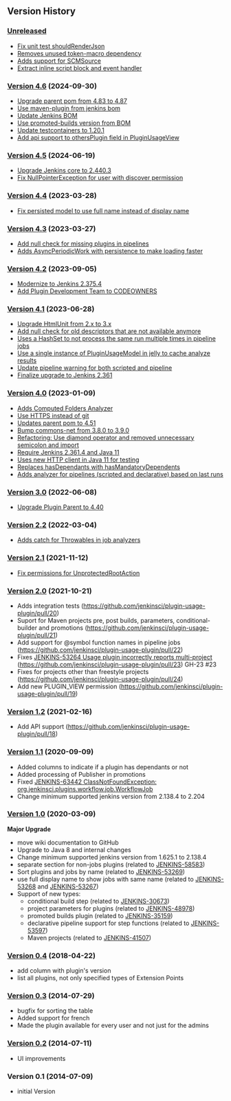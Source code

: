 ## Version History

### [Unreleased]

 - [Fix unit test shouldRenderJson](https://github.com/jenkinsci/plugin-usage-plugin/pull/64)
 - [Removes unused token-macro dependency](https://github.com/jenkinsci/plugin-usage-plugin/pull/63)
 - [Adds support for SCMSource](https://github.com/jenkinsci/plugin-usage-plugin/pull/65)
 - [Extract inline script block and event handler](https://github.com/jenkinsci/plugin-usage-plugin/pull/66)

### [Version 4.6] (2024-09-30)

 - [Upgrade parent pom from 4.83 to 4.87](https://github.com/jenkinsci/plugin-usage-plugin/pull/58)
 - [Use maven-plugin from jenkins bom](https://github.com/jenkinsci/plugin-usage-plugin/pull/59)
 - [Update Jenkins BOM](https://github.com/jenkinsci/plugin-usage-plugin/pull/60)
 - [Use promoted-builds version from BOM](https://github.com/jenkinsci/plugin-usage-plugin/pull/61)
 - [Update testcontainers to 1.20.1](https://github.com/jenkinsci/plugin-usage-plugin/pull/62)
 - [Add api support to othersPlugin field in PluginUsageView](https://github.com/jenkinsci/plugin-usage-plugin/pull/57)

### [Version 4.5] (2024-06-19)

 - [Upgrade Jenkins core to 2.440.3](https://github.com/jenkinsci/plugin-usage-plugin/pull/54)
 - [Fix NullPointerException for user with discover permission](https://github.com/jenkinsci/plugin-usage-plugin/pull/53)

### [Version 4.4] (2023-03-28)

 - [Fix persisted model to use full name instead of display name](https://github.com/jenkinsci/plugin-usage-plugin/pull/52)

### [Version 4.3] (2023-03-27)

 - [Add null check for missing plugins in pipelines](https://github.com/jenkinsci/plugin-usage-plugin/pull/49)
 - [Adds AsyncPeriodicWork with persistence to make loading faster](https://github.com/jenkinsci/plugin-usage-plugin/pull/51)

### [Version 4.2] (2023-09-05)

 - [Modernize to Jenkins 2.375.4](https://github.com/jenkinsci/plugin-usage-plugin/pull/47)
 - [Add Plugin Development Team to CODEOWNERS](https://github.com/jenkinsci/plugin-usage-plugin/pull/48)

### [Version 4.1] (2023-06-28)

 - [Upgrade HtmlUnit from 2.x to 3.x](https://github.com/jenkinsci/plugin-usage-plugin/pull/41)
 - [Add null check for old descriptors that are not available anymore](https://github.com/jenkinsci/plugin-usage-plugin/pull/42)
 - [Uses a HashSet to not process the same run multiple times in pipeline jobs](https://github.com/jenkinsci/plugin-usage-plugin/pull/43)
 - [Use a single instance of PluginUsageModel in jelly to cache analyze results](https://github.com/jenkinsci/plugin-usage-plugin/pull/44)
 - [Update pipeline warning for both scripted and pipeline](https://github.com/jenkinsci/plugin-usage-plugin/pull/45)
 - [Finalize upgrade to Jenkins 2.361](https://github.com/jenkinsci/plugin-usage-plugin/pull/46)

### [Version 4.0] (2023-01-09)

 - [Adds Computed Folders Analyzer](https://github.com/jenkinsci/plugin-usage-plugin/pull/30)
 - [Use HTTPS instead of git](https://github.com/jenkinsci/plugin-usage-plugin/pull/32)
 - [Updates parent pom to 4.51](https://github.com/jenkinsci/plugin-usage-plugin/pull/31)
 - [Bump commons-net from 3.8.0 to 3.9.0](https://github.com/jenkinsci/plugin-usage-plugin/pull/33)
 - [Refactoring: Use diamond operator and removed unnecessary semicolon and import](https://github.com/jenkinsci/plugin-usage-plugin/pull/34)
 - [Require Jenkins 2.361.4 and Java 11](https://github.com/jenkinsci/plugin-usage-plugin/pull/35)
 - [Uses new HTTP client in Java 11 for testing](https://github.com/jenkinsci/plugin-usage-plugin/pull/37)
 - [Replaces hasDependants with hasMandatoryDependents](https://github.com/jenkinsci/plugin-usage-plugin/pull/36)
 - [Adds analyzer for pipelines (scripted and declarative) based on last runs](https://github.com/jenkinsci/plugin-usage-plugin/pull/38)

### [Version 3.0] (2022-06-08)

 - [Upgrade Plugin Parent to 4.40](https://github.com/jenkinsci/plugin-usage-plugin/pull/29)

### [Version 2.2] (2022-03-04)

 - [Adds catch for Throwables in job analyzers](https://github.com/jenkinsci/plugin-usage-plugin/commit/08aaf1355d024e1ca106dbffa212278769bc436c)

### [Version 2.1] (2021-11-12)

 - [Fix permissions for UnprotectedRootAction](https://github.com/jenkinsci/plugin-usage-plugin/pull/26)

### [Version 2.0] (2021-10-21)

 - Adds integration tests (https://github.com/jenkinsci/plugin-usage-plugin/pull/20)
 - Suport for Maven projects pre, post builds, parameters, conditional-builder and promotions (https://github.com/jenkinsci/plugin-usage-plugin/pull/21)
 - Add support for @symbol function names in pipeline jobs (https://github.com/jenkinsci/plugin-usage-plugin/pull/22)
 - Fixes [JENKINS-53264 Usage plugin incorrectly reports multi-project](https://issues.jenkins.io/browse/JENKINS-53264) (https://github.com/jenkinsci/plugin-usage-plugin/pull/23) GH-23 #23
 - Fixes for projects other than freestyle projects (https://github.com/jenkinsci/plugin-usage-plugin/pull/24)
 - Add new PLUGIN_VIEW permission (https://github.com/jenkinsci/plugin-usage-plugin/pull/19)

### [Version 1.2] (2021-02-16)

 - Add API support (https://github.com/jenkinsci/plugin-usage-plugin/pull/18)

### [Version 1.1] (2020-09-09)

 - Added columns to indicate if a plugin has dependants or not
 - Added processing of Publisher in promotions
 - Fixed [JENKINS-63442 ClassNotFoundException: org.jenkinsci.plugins.workflow.job.WorkflowJob](https://issues.jenkins-ci.org/browse/JENKINS-63442)
 - Change minimum supported jenkins version from 2.138.4 to 2.204

### [Version 1.0] (2020-03-09)

**Major Upgrade**

- move wiki documentation to GitHub
- Upgrade to Java 8 and internal changes
- Change minimum supported jenkins version from 1.625.1 to 2.138.4
- separate section for non-jobs plugins (related to [JENKINS-58583](https://issues.jenkins-ci.org/browse/JENKINS-58583))
- Sort plugins and jobs by name (related to [JENKINS-53269](https://issues.jenkins-ci.org/browse/JENKINS-53269))
- use full display name to show jobs with same name (related to [JENKINS-53268](https://issues.jenkins-ci.org/browse/JENKINS-53268) and [JENKINS-53267](https://issues.jenkins-ci.org/browse/JENKINS-53267))
- Support of new types:
   - conditional build step (related to [JENKINS-30673](https://issues.jenkins-ci.org/browse/JENKINS-30673))
   - project parameters for plugins (related to [JENKINS-48978](https://issues.jenkins-ci.org/browse/JENKINS-48978))
   - promoted builds plugin (related to [JENKINS-35159](https://issues.jenkins-ci.org/browse/JENKINS-35159))
   - declarative pipeline support for step functions (related to [JENKINS-53597](https://issues.jenkins-ci.org/browse/JENKINS-53597))
   - Maven projects (related to [JENKINS-41507](https://issues.jenkins-ci.org/browse/JENKINS-41507))


### [Version 0.4] (2018-04-22)

-   add column with plugin's version
-   list all plugins, not only specified types of Extension Points

### [Version 0.3] (2014-07-29)

-   bugfix for sorting the table
-   Added support for french
-   Made the plugin available for every user and not just for the admins

### [Version 0.2] (2014-07-11)

-   UI improvements

### Version 0.1 (2014-07-09)

-   initial Version

[Unreleased]: https://github.com/jenkinsci/plugin-usage-plugin/compare/plugin-usage-plugin-4.6...HEAD
[Version 4.6]: https://github.com/jenkinsci/plugin-usage-plugin/compare/plugin-usage-plugin-4.5...plugin-usage-plugin-4.6
[Version 4.5]: https://github.com/jenkinsci/plugin-usage-plugin/compare/plugin-usage-plugin-4.4...plugin-usage-plugin-4.5
[Version 4.4]: https://github.com/jenkinsci/plugin-usage-plugin/compare/plugin-usage-plugin-4.3...plugin-usage-plugin-4.4
[Version 4.3]: https://github.com/jenkinsci/plugin-usage-plugin/compare/plugin-usage-plugin-4.2...plugin-usage-plugin-4.3
[Version 4.2]: https://github.com/jenkinsci/plugin-usage-plugin/compare/plugin-usage-plugin-4.1...plugin-usage-plugin-4.2
[Version 4.1]: https://github.com/jenkinsci/plugin-usage-plugin/compare/plugin-usage-plugin-4.0...plugin-usage-plugin-4.1
[Version 4.0]: https://github.com/jenkinsci/plugin-usage-plugin/compare/plugin-usage-plugin-3.0...plugin-usage-plugin-4.0
[Version 3.0]: https://github.com/jenkinsci/plugin-usage-plugin/compare/plugin-usage-plugin-2.2...plugin-usage-plugin-3.0
[Version 2.2]: https://github.com/jenkinsci/plugin-usage-plugin/compare/plugin-usage-plugin-2.1...plugin-usage-plugin-2.2
[Version 2.1]: https://github.com/jenkinsci/plugin-usage-plugin/compare/plugin-usage-plugin-2.0...plugin-usage-plugin-2.1
[Version 2.0]: https://github.com/jenkinsci/plugin-usage-plugin/compare/plugin-usage-plugin-1.2...plugin-usage-plugin-2.0
[Version 1.2]: https://github.com/jenkinsci/plugin-usage-plugin/compare/plugin-usage-plugin-1.1...plugin-usage-plugin-1.2
[Version 1.1]: https://github.com/jenkinsci/plugin-usage-plugin/compare/plugin-usage-plugin-1.0...plugin-usage-plugin-1.1
[Version 1.0]: https://github.com/jenkinsci/plugin-usage-plugin/compare/plugin-usage-plugin-0.4...plugin-usage-plugin-1.0
[Version 0.4]: https://github.com/jenkinsci/plugin-usage-plugin/compare/plugin-usage-plugin-0.3...plugin-usage-plugin-0.4
[Version 0.3]: https://github.com/jenkinsci/plugin-usage-plugin/compare/plugin-usage-plugin-0.2...plugin-usage-plugin-0.3
[Version 0.2]: https://github.com/jenkinsci/plugin-usage-plugin/compare/plugin-usage-plugin-0.1...plugin-usage-plugin-0.2
